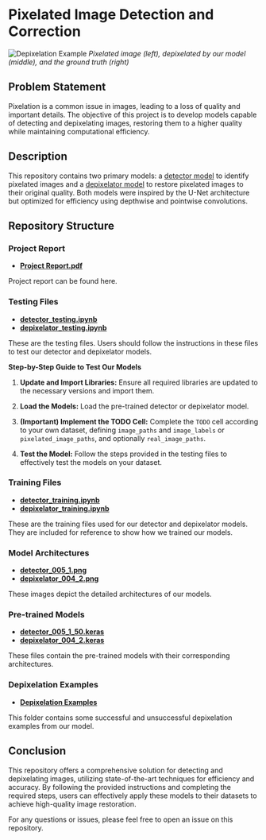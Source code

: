 # Pixelated Image Detection and Correction

![Depixelation Example](https://github.com/nafis71041/pixelation_correction/blob/main/depixelation_examples/success4_protest_4x_lanczos_nearest.png)
*Pixelated image (left), depixelated by our model (middle), and the ground truth (right)*

## Problem Statement

Pixelation is a common issue in images, leading to a loss of quality and important details. The objective of this project is to develop models capable of detecting and depixelating images, restoring them to a higher quality while maintaining computational efficiency.

## Description

This repository contains two primary models: a [detector model](https://github.com/nafis71041/pixelation_correction/blob/main/detector_005_1_50.keras) to identify pixelated images and a [depixelator model](https://github.com/nafis71041/pixelation_correction/blob/main/depixelator_004_2.keras) to restore pixelated images to their original quality. Both models were inspired by the U-Net architecture but optimized for efficiency using depthwise and pointwise convolutions.

## Repository Structure

### Project Report
- **[Project Report.pdf](https://github.com/nafis71041/pixelation_correction/blob/main/Project%20Report.pdf)**

Project report can be found here.

### Testing Files
- **[detector_testing.ipynb](https://github.com/nafis71041/pixelation_correction/blob/main/detector_testing.ipynb)**
- **[depixelator_testing.ipynb](https://github.com/nafis71041/pixelation_correction/blob/main/depixelator_testing.ipynb)**

These are the testing files. Users should follow the instructions in these files to test our detector and depixelator models.

**Step-by-Step Guide to Test Our Models**

1. **Update and Import Libraries:** Ensure all required libraries are updated to the necessary versions and import them.

2. **Load the Models:** Load the pre-trained detector or depixelator model.

3. **(Important) Implement the TODO Cell:** Complete the `TODO` cell according to your own dataset, defining `image_paths` and `image_labels` or `pixelated_image_paths`, and optionally `real_image_paths`.

4. **Test the Model:** Follow the steps provided in the testing files to effectively test the models on your dataset.

### Training Files
- **[detector_training.ipynb](https://github.com/nafis71041/pixelation_correction/blob/main/detector_training.ipynb)**
- **[depixelator_training.ipynb](https://github.com/nafis71041/pixelation_correction/blob/main/depixelator_training.ipynb)**

These are the training files used for our detector and depixelator models. They are included for reference to show how we trained our models.

### Model Architectures
- **[detector_005_1.png](https://github.com/nafis71041/pixelation_correction/blob/main/detector_005_1.png)**
- **[depixelator_004_2.png](https://github.com/nafis71041/pixelation_correction/blob/main/depixelator_004_2.png)**

These images depict the detailed architectures of our models.

### Pre-trained Models
- **[detector_005_1_50.keras](https://github.com/nafis71041/pixelation_correction/blob/main/detector_005_1_50.keras)**
- **[depixelator_004_2.keras](https://github.com/nafis71041/pixelation_correction/blob/main/depixelator_004_2.keras)**

These files contain the pre-trained models with their corresponding architectures.

### Depixelation Examples
- **[Depixelation Examples](https://github.com/nafis71041/pixelation_correction/tree/main/depixelation_examples)**

This folder contains some successful and unsuccessful depixelation examples from our model.

## Conclusion

This repository offers a comprehensive solution for detecting and depixelating images, utilizing state-of-the-art techniques for efficiency and accuracy. By following the provided instructions and completing the required steps, users can effectively apply these models to their datasets to achieve high-quality image restoration.

For any questions or issues, please feel free to open an issue on this repository.
